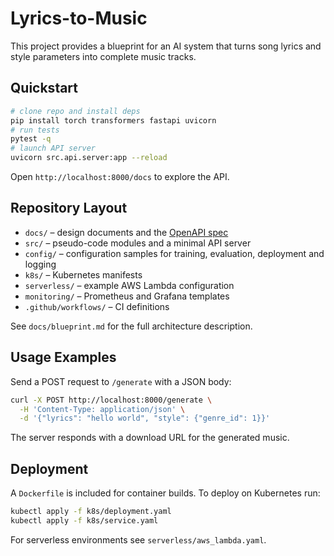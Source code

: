 # Lyrics-to-Music

This project provides a blueprint for an AI system that turns song lyrics and style parameters into complete music tracks.

## Quickstart

```bash
# clone repo and install deps
pip install torch transformers fastapi uvicorn
# run tests
pytest -q
# launch API server
uvicorn src.api.server:app --reload
```

Open `http://localhost:8000/docs` to explore the API.

## Repository Layout

- `docs/` – design documents and the [OpenAPI spec](docs/api/openapi.yaml)
- `src/` – pseudo-code modules and a minimal API server
- `config/` – configuration samples for training, evaluation, deployment and logging
- `k8s/` – Kubernetes manifests
- `serverless/` – example AWS Lambda configuration
- `monitoring/` – Prometheus and Grafana templates
- `.github/workflows/` – CI definitions

See `docs/blueprint.md` for the full architecture description.

## Usage Examples

Send a POST request to `/generate` with a JSON body:

```bash
curl -X POST http://localhost:8000/generate \
  -H 'Content-Type: application/json' \
  -d '{"lyrics": "hello world", "style": {"genre_id": 1}}'
```

The server responds with a download URL for the generated music.

## Deployment

A `Dockerfile` is included for container builds. To deploy on Kubernetes run:

```bash
kubectl apply -f k8s/deployment.yaml
kubectl apply -f k8s/service.yaml
```

For serverless environments see `serverless/aws_lambda.yaml`.
